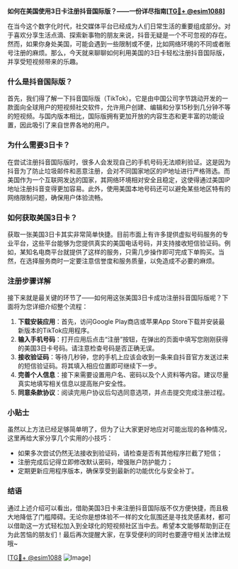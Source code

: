 **如何在美国使用3日卡注册抖音国际版？——一份详尽指南[[TG💪+ @esim1088](https://t.me/s/esim1088)]**

在当今这个数字化时代，社交媒体平台已经成为人们日常生活的重要组成部分。对于喜欢分享生活点滴、探索新事物的朋友来说，抖音无疑是一个不可忽视的存在。然而，如果你身处美国，可能会遇到一些限制或不便，比如网络环境的不同或者账号注册的麻烦。那么，今天就来聊聊如何利用美国的3日卡轻松注册抖音国际版，并享受短视频带来的乐趣。

### 什么是抖音国际版？

首先，我们得了解一下抖音国际版（TikTok）。它是由中国公司字节跳动开发的一款面向全球用户的短视频社交软件，允许用户创建、编辑和分享15秒到几分钟不等的短视频。与国内版本相比，国际版拥有更加开放的内容生态和更丰富的功能设置，因此吸引了来自世界各地的用户。

### 为什么需要3日卡？

在尝试注册抖音国际版时，很多人会发现自己的手机号码无法顺利验证。这是因为抖音为了防止垃圾邮件和恶意注册，会对不同国家地区的IP地址进行严格筛选。而美国作为一个互联网发达的国家，其网络环境相对安全且稳定，这使得通过美国IP地址注册抖音变得更加容易。此外，使用美国本地号码还可以避免某些地区特有的网络限制问题，确保用户体验流畅。

### 如何获取美国3日卡？

获取一张美国3日卡其实非常简单快捷。目前市面上有许多提供虚拟号码服务的专业平台，这些平台能够为您提供真实的美国电话号码，并支持接收短信验证码。例如，某知名电商平台就提供了这样的服务，只需几步操作即可完成下单购买。当然，在选择服务商时一定要注意信誉度和服务质量，以免造成不必要的麻烦。

### 注册步骤详解

接下来就是最关键的环节了——如何用这张美国3日卡成功注册抖音国际版呢？下面将为您详细介绍整个流程：

1. **下载安装应用**：首先，访问Google Play商店或苹果App Store下载并安装最新版本的TikTok应用程序。
2. **输入手机号码**：打开应用后点击“注册”按钮，在弹出的页面中填写您刚刚获得的美国3日卡号码。请注意检查号码是否正确无误。
3. **接收验证码**：等待几秒钟，您的手机上应该会收到一条来自抖音官方发送过来的短信验证码。将其填入相应位置即可继续下一步。
4. **完善个人信息**：接下来需要设置用户名、密码以及个人资料等内容。建议尽量真实地填写相关信息以提高账户安全性。
5. **同意条款协议**：阅读完用户协议后勾选同意选项，并点击提交完成注册过程。

### 小贴士

虽然以上方法已经足够简单明了，但为了让大家更好地应对可能出现的各种情况，这里再给大家分享几个实用的小技巧：
- 如果多次尝试仍然无法接收到验证码，请检查是否有其他程序拦截了短信；
- 注册完成后记得立即修改默认密码，增强账户防护能力；
- 定期更新应用程序版本，确保享受到最新的功能优化与安全补丁。

### 结语

通过上述介绍可以看出，借助美国3日卡来注册抖音国际版不仅方便快捷，而且极大地降低了门槛障碍。无论你是想体验不一样的文化氛围还是寻找灵感素材，都可以借助这一方式轻松加入到全球化的短视频社区当中去。希望本文能够帮助到正在为此苦恼的朋友们！最后再次提醒大家，在享受便利的同时也要遵守相关法律法规哦~

[[TG💪+ @esim1088](https://t.me/s/esim1088) ![Image](https://i.postimg.cc/4NQfJmqS/Snipaste-2025-05-13-00-14-12.png)]